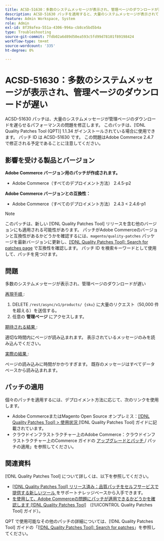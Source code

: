 ```yaml
---
title: ACSD-51630：多数のシステムメッセージが表示され、管理ページのダウンロードが遅い
description: ACSD-51630 パッチを適用すると、大量のシステムメッセージが表示されて管理ページのダウンロードが遅くなるAdobe Commerceのパフォーマンスの問題を修正できます。
feature: Admin Workspace, System
role: Admin
exl-id: 8f39afea-551a-4306-994a-cb8ce5bd5b4a
type: Troubleshooting
source-git-commit: 7fdb02a6d89d50ea593c5fd99d78101f89198424
workflow-type: tm+mt
source-wordcount: '335'
ht-degree: 0%

---
```


# ACSD-51630：多数のシステムメッセージが表示され、管理ページのダウンロードが遅い

ACSD-51630 パッチは、大量のシステムメッセージが管理ページのダウンロードを遅らせるパフォーマンスの問題を修正します。 このパッチは、[!DNL Quality Patches Tool (QPT)] 1.1.34 がインストールされている場合に使用できます。 パッチ ID は ACSD-51630 です。 この問題はAdobe Commerce 2.4.7 で修正される予定であることに注意してください。

## 影響を受ける製品とバージョン

**Adobe Commerce バージョン用のパッチが作成されます。**

* Adobe Commerce（すべてのデプロイメント方法） 2.4.5-p2

**Adobe Commerce バージョンとの互換性：**

* Adobe Commerce（すべてのデプロイメント方法） 2.4.3 &lt; 2.4.6-p1

>[!NOTE]
>
>このパッチは、新しい [!DNL Quality Patches Tool] リリースを含む他のバージョンにも適用される可能性があります。 パッチがAdobe Commerceのバージョンと互換性があるかどうかを確認するには、`magento/quality-patches` パッケージを最新バージョンに更新し、[[!DNL Quality Patches Tool]: Search for patches page](https://experienceleague.adobe.com/tools/commerce-quality-patches/index.html) で互換性を確認します。 パッチ ID を検索キーワードとして使用して、パッチを見つけます。

## 問題

多数のシステムメッセージが表示され、管理ページのダウンロードが遅い

<u> 再現手順 </u>:

1. DELETE `/rest/async/v1/products/ {sku}` に大量のリクエスト（50,000 件を超える）を送信する。
1. 任意の **管理ページ** にアクセスします。

<u> 期待される結果 </u>:

適切な時間内にページが読み込まれます。 表示されているメッセージのみを読み込んでください。

<u> 実際の結果 </u>:

ページの読み込みに時間がかかりすぎます。 既存のメッセージはすべてデータベースから読み込まれます。

## パッチの適用

個々のパッチを適用するには、デプロイメント方法に応じて、次のリンクを使用します。

* Adobe CommerceまたはMagento Open Source オンプレミス：[[!DNL Quality Patches Tool] > 使用状況 ](/help/tools/quality-patches-tool/usage.md) [!DNL Quality Patches Tool] ガイドに記載されています。
* クラウドインフラストラクチャー上のAdobe Commerce：クラウドインフラストラクチャー上のCommerce ガイドの [ アップグレードとパッチ ](https://experienceleague.adobe.com/docs/commerce-cloud-service/user-guide/develop/upgrade/apply-patches.html)/ パッチの適用」を参照してください。

## 関連資料

[!DNL Quality Patches Tool] について詳しくは、以下を参照してください。

* [[!DNL Quality Patches Tool]  リリース済み：品質パッチをセルフサービスで提供する新しいツール ](https://experienceleague.adobe.com/en/docs/commerce-operations/tools/quality-patches-tool/quality-patches-tool-to-self-serve-quality-patches) をサポートナレッジベースから入手できます。
* [ を使用して、Adobe Commerceの問題にパッチが適用できるかどうかを確認します  [!DNL Quality Patches Tool]](/help/tools/quality-patches-tool/patches-available-in-qpt/check-patch-for-magento-issue-with-magento-quality-patches.md) （[!UICONTROL Quality Patches Tool] ガイド）。


QPT で使用可能なその他のパッチの詳細については、[!DNL Quality Patches Tool] ガイドの「[[!DNL Quality Patches Tool]: Search for patches](https://experienceleague.adobe.com/tools/commerce-quality-patches/index.html)」を参照してください。
